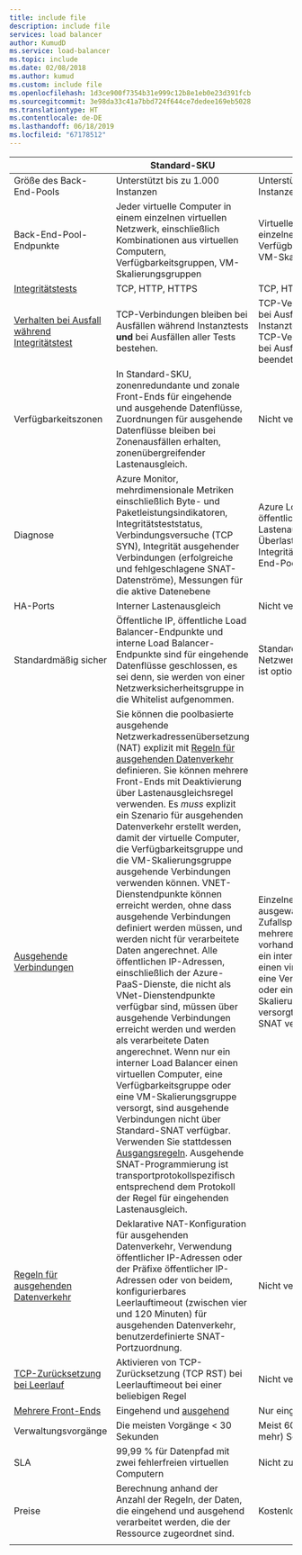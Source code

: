 ```yaml
---
title: include file
description: include file
services: load balancer
author: KumudD
ms.service: load-balancer
ms.topic: include
ms.date: 02/08/2018
ms.author: kumud
ms.custom: include file
ms.openlocfilehash: 1d3ce900f7354b31e999c12b8e1eb0e23d391fcb
ms.sourcegitcommit: 3e98da33c41a7bbd724f644ce7dedee169eb5028
ms.translationtype: HT
ms.contentlocale: de-DE
ms.lasthandoff: 06/18/2019
ms.locfileid: "67178512"
---
```

| | Standard-SKU | Basic-SKU |
| --- | --- | --- |
| Größe des Back-End-Pools | Unterstützt bis zu 1.000 Instanzen | Unterstützt bis zu 100 Instanzen |
| Back-End-Pool-Endpunkte | Jeder virtuelle Computer in einem einzelnen virtuellen Netzwerk, einschließlich Kombinationen aus virtuellen Computern, Verfügbarkeitsgruppen, VM-Skalierungsgruppen | Virtuelle Computer in einer einzelnen Verfügbarkeitsgruppe oder VM-Skalierungsgruppe |
| [Integritätstests](../articles/load-balancer/load-balancer-custom-probe-overview.md#types) | TCP, HTTP, HTTPS | TCP, HTTP |
| [Verhalten bei Ausfall während Integritätstest](../articles/load-balancer/load-balancer-custom-probe-overview.md#probedown) | TCP-Verbindungen bleiben bei Ausfällen während Instanztests __und__ bei Ausfällen aller Tests bestehen. | TCP-Verbindungen bleiben bei Ausfällen während Instanztests bestehen. Alle TCP-Verbindungen werden bei Ausfällen aller Tests beendet. |
| Verfügbarkeitszonen | In Standard-SKU, zonenredundante und zonale Front-Ends für eingehende und ausgehende Datenflüsse, Zuordnungen für ausgehende Datenflüsse bleiben bei Zonenausfällen erhalten, zonenübergreifender Lastenausgleich. | Nicht verfügbar. |
| Diagnose | Azure Monitor, mehrdimensionale Metriken einschließlich Byte- und Paketleistungsindikatoren, Integritätsteststatus, Verbindungsversuche (TCP SYN), Integrität ausgehender Verbindungen (erfolgreiche und fehlgeschlagene SNAT-Datenströme), Messungen für die aktive Datenebene | Azure Log Analytics nur für öffentlichen Lastenausgleich, SNAT-Überlastungswarnung, Integritätsanzahl für Back-End-Pool |
| HA-Ports | Interner Lastenausgleich | Nicht verfügbar. |
| Standardmäßig sicher | Öffentliche IP, öffentliche Load Balancer-Endpunkte und interne Load Balancer-Endpunkte sind für eingehende Datenflüsse geschlossen, es sei denn, sie werden von einer Netzwerksicherheitsgruppe in die Whitelist aufgenommen. | Standardmäßig geöffnet, Netzwerksicherheitsgruppe ist optional. |
| [Ausgehende Verbindungen](../articles/load-balancer/load-balancer-outbound-connections.md) | Sie können die poolbasierte ausgehende Netzwerkadressenübersetzung (NAT) explizit mit [Regeln für ausgehenden Datenverkehr](../articles/load-balancer/load-balancer-outbound-rules-overview.md) definieren. Sie können mehrere Front-Ends mit Deaktivierung über Lastenausgleichsregel verwenden. Es _muss_ explizit ein Szenario für ausgehenden Datenverkehr erstellt werden, damit der virtuelle Computer, die Verfügbarkeitsgruppe und die VM-Skalierungsgruppe ausgehende Verbindungen verwenden können.  VNET-Dienstendpunkte können erreicht werden, ohne dass ausgehende Verbindungen definiert werden müssen, und werden nicht für verarbeitete Daten angerechnet.  Alle öffentlichen IP-Adressen, einschließlich der Azure-PaaS-Dienste, die nicht als VNet-Dienstendpunkte verfügbar sind, müssen über ausgehende Verbindungen erreicht werden und werden als verarbeitete Daten angerechnet. Wenn nur ein interner Load Balancer einen virtuellen Computer, eine Verfügbarkeitsgruppe oder eine VM-Skalierungsgruppe versorgt, sind ausgehende Verbindungen nicht über Standard-SNAT verfügbar. Verwenden Sie stattdessen [Ausgangsregeln](../articles/load-balancer/load-balancer-outbound-rules-overview.md). Ausgehende SNAT-Programmierung ist transportprotokollspezifisch entsprechend dem Protokoll der Regel für eingehenden Lastenausgleich. | Einzelnes Front-End, ausgewählt nach dem Zufallsprinzip, wenn mehrere Front-Ends vorhanden sind.  Wenn nur ein interner Load Balancer einen virtuellen Computer, eine Verfügbarkeitsgruppe oder eine VM-Skalierungsgruppe versorgt, wird Standard-SNAT verwendet. |
| [Regeln für ausgehenden Datenverkehr](../articles/load-balancer/load-balancer-outbound-rules-overview.md) | Deklarative NAT-Konfiguration für ausgehenden Datenverkehr, Verwendung öffentlicher IP-Adressen oder der Präfixe öffentlicher IP-Adressen oder von beidem, konfigurierbares Leerlauftimeout (zwischen vier und 120 Minuten) für ausgehenden Datenverkehr, benutzerdefinierte SNAT-Portzuordnung. | Nicht verfügbar. |
|  [TCP-Zurücksetzung bei Leerlauf](../articles/load-balancer/load-balancer-tcp-reset.md) | Aktivieren von TCP-Zurücksetzung (TCP RST) bei Leerlauftimeout bei einer beliebigen Regel | Nicht verfügbar |
| [Mehrere Front-Ends](../articles/load-balancer/load-balancer-multivip-overview.md) | Eingehend und [ausgehend](../articles/load-balancer/load-balancer-outbound-connections.md) | Nur eingehend |
| Verwaltungsvorgänge | Die meisten Vorgänge < 30 Sekunden | Meist 60 bis 90 (oder mehr) Sekunden |
| SLA | 99,99 % für Datenpfad mit zwei fehlerfreien virtuellen Computern | Nicht zutreffend | 
| Preise | Berechnung anhand der Anzahl der Regeln, der Daten, die eingehend und ausgehend verarbeitet werden, die der Ressource zugeordnet sind.  | Kostenlos |
|  |  |  |
